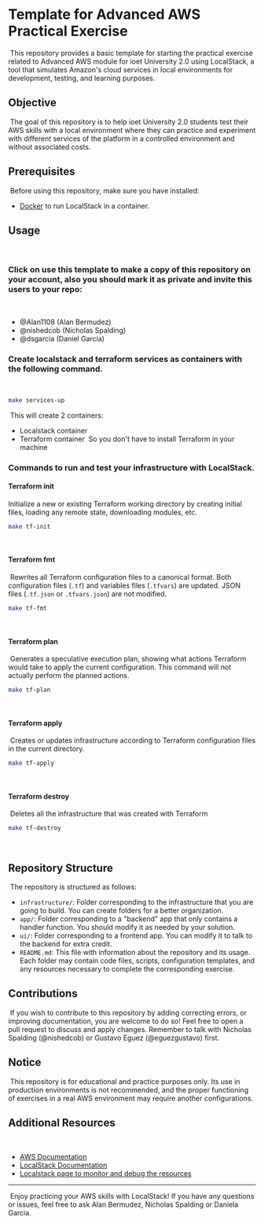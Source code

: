 # Template for Advanced AWS Practical Exercise
​
This repository provides a basic template for starting the practical exercise related to Advanced AWS module for ioet University 2.0 using LocalStack, a tool that simulates Amazon's cloud services in local environments for development, testing, and learning purposes.
​
## Objective
​
The goal of this repository is to help ioet University 2.0 students test their AWS skills with a local environment where they can practice and experiment with different services of the platform in a controlled environment and without associated costs.
​
## Prerequisites
​
Before using this repository, make sure you have installed:
​
- [Docker](https://www.docker.com/) to run LocalStack in a container.
​
## Usage
​
### Click on use this template to make a copy of this repository on your account, also you should mark it as private and invite this users to your repo:
​
- @Alan1108 (Alan Bermudez)
- @nishedcob (Nicholas Spalding)
- @dsgarcia (Daniel Garcia)
​
### Create localstack and terraform services as containers with the following command.
​
```bash
make services-up
```
​
This will create 2 containers:
​
- Localstack container
- Terraform container
​
So you don't have to install Terraform in your machine
​
### Commands to run and test your infrastructure with LocalStack.
#### Terraform init
Initialize a new or existing Terraform working directory by creating initial files, loading any remote state, downloading modules, etc.
​
```bash
make tf-init
```
​
#### Terraform fmt
​
Rewrites all Terraform configuration files to a canonical format. Both configuration files (`.tf`) and variables files (`.tfvars`) are updated. JSON files (`.tf.json` or `.tfvars.json`) are not modified.
​
```bash
make tf-fmt
```
​
#### Terraform plan
​
Generates a speculative execution plan, showing what actions Terraform would take to apply the current configuration. This command will not actually perform the planned actions.
​
```bash
make tf-plan
```
​
#### Terraform apply
​
Creates or updates infrastructure according to Terraform configuration files in the current directory.
​
```bash
make tf-apply
```
​
#### Terraform destroy
​
Deletes all the infrastructure that was created with Terraform
​
```bash
make tf-destroy
```
​
## Repository Structure
​
The repository is structured as follows:
​
- `infrastructure/`: Folder corresponding to the infrastructure that you are going to build. You can create folders for a better organization.
- `app/`: Folder corresponding to a "backend" app that only contains a handler function. You should modify it as needed by your solution.
- `ui/`: Folder corresponding to a frontend app. You can modify it to talk to the backend for extra credit.
- `README.md`: This file with information about the repository and its usage.
​
Each folder may contain code files, scripts, configuration templates, and any resources necessary to complete the corresponding exercise.
​
## Contributions
​
If you wish to contribute to this repository by adding correcting errors, or improving documentation, you are welcome to do so! Feel free to open a pull request to discuss and apply changes. Remember to talk with Nicholas Spalding (@nishedcob) or Gustavo Eguez (@eguezgustavo) first.
​
## Notice
​
This repository is for educational and practice purposes only. Its use in production environments is not recommended, and the proper functioning of exercises in a real AWS environment may require another configurations.
​
## Additional Resources
​
- [AWS Documentation](https://docs.aws.amazon.com/)
- [LocalStack Documentation](https://github.com/localstack/localstack#localstack)
- [Localstack page to monitor and debug the resources](https://app.localstack.cloud/)
​
---
​
Enjoy practicing your AWS skills with LocalStack! If you have any questions or issues, feel free to ask Alan Bermudez, Nicholas Spalding or Daniela Garcia.
